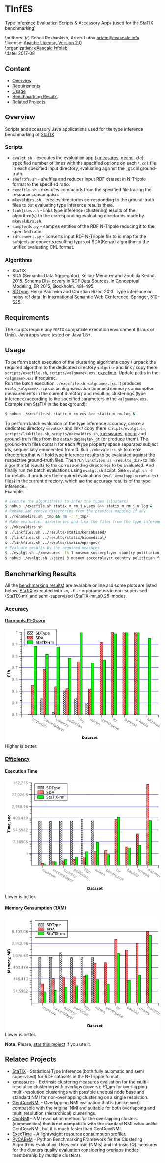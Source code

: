 # TInfES
Type Inference Evaluation Scripts &amp; Accessory Apps (used for the StaTIX benchmarking)

\authors: (c) Soheil Roshankish, Artem Lutov <artem@exascale.info>  
\license:  [Apache License, Version 2.0](https://www.apache.org/licenses/LICENSE-2.0)  
\organization: [eXascale Infolab](http://exascale.info/)  
\date: 2017-08

## Content
- [Overview](#overview)
- [Requirements](#requirements)
- [Usage](#usage)
- [Benchmarking Results](#benchmarking-results)
- [Related Projects](#related-projects)

## Overview

Scripts and accessory Java applications used for the type inference benchmarking of [StaTIX](https://github.com/eXascaleInfolab/StaTIX).

### Scripts

- `evalgt.sh`  - executes the evaluation app ([xmeasures](https://github.com/eXascaleInfolab/xmeasures), [gecmi]((https://github.com/eXascaleInfolab/GenConvNMI)), etc) specified number of times with the specified options on each `*.cnl` file in each specified input directory, evaluating against the <inpdir>_gt.cnl ground-truth.
- `shufrdfs.sh`  - shuffles and reduces input RDF dataset in N-Tripple format to the specified ratio.
- `execfile.sh`  - executes commands from the specified file tracing the resource consumption.
- `mkevaldirs.sh`  - creates directories corresponding to the ground-truth files to put evaluating type inference results there.
- `linkfiles.sh`  - links type inference (clustering) results of the algorithm(s) to the corresponding evaluating directories made by `mkevaldirs.sh`.
- `samplerds.py`  - samples entities of the RDF N-Tripple reducing it to the specified ratio.
- `rdfconvert.py`  - converts input RDF N-Tripple file to id map for the subjects or converts resulting types of SDA(Kenza) algorithm to the unified evaluating CNL format.

### Algorithms

- StaTIX
- SDA (Semantic Data Aggregator). Kellou-Menouer and Zoubida Kedad. 2015. Schema Dis-
covery in RDF Data Sources. In Conceptual Modeling, ER 2015, Stockholm. 481–495.
- [SDType](https://github.com/HeikoPaulheim/sd-type-validate). Heiko Paulheim and Christian Bizer. 2013. Type inference on noisy
rdf data. In International Semantic Web Conference. Springer, 510–525.

## Requirements

The scripts require any `POSIX` compatible execution environment (Linux or Unix). Java apps were tested on Java 1.8+.

## Usage

To perform batch execution of the clustering algorithms copy / unpack the required algorithm to the dedicated directory `<algdir>` and link / copy there `scripts/execfile.sh`, `scripts/<algname>.exs`, [exectime](https://bitbucket.org/lumais/exectime/). Update paths in the `<algname>.exs` if required.  
Run the batch execution: `./execfile.sh <algname>.exs`. It produces `evals_<algname>.rcp` containing execution time and memory consumption measurements in the current directory and resulting clusterings (type inference) according to the specified parameters in the `<algname>.exs`.  
Example (run StaTIX in the background):
```sh
$ nohup ./execfile.sh statix_m_rm.exs &>> statix_m_rm.log &
```

To perform batch evaluation of the type inference accuracy, create a dedicated directory `<evals>/` and link / copy there `scripts/evalgt.sh`, `scripts/linkfiles.sh`, `scripts/mkevaldirs.sh`, [xmeasures](https://github.com/eXascaleInfolab/xmeasures), [gecmi](https://github.com/eXascaleInfolab/GenConvNMI) and ground-truth files from the `data/<datasets>_gt` (or produce them). The ground-truth files contain for each #type property space separated subject ids, sequentially enumerated from 0. Run `./mkevaldirs.sh` to create directories that will hold type inference results to be evaluated against the respective ground-truth files. Then run `linkfiles.sh <results_dir>` to link algorithm(s) results to the corresponding directories to be evaluated. And finally run the batch evaluations using `evalgt.sh` script. See `evalgt.sh -h` for details. It produces the required evaluations (`eval_<evalapp-params>.txt` files) in the current directory, which are the accuracy results of the type inference.  
Example:
```sh
# Execute the algorithm(s) to infer the types (clusters)
$ nohup ./execfile.sh statix_m_rm_j_w.exs &>> statix_m_rm_j_w.log &
# Rename and remove directories from the previous mapping if any
$ ./renamedirs.sh _tmp && rm -r *_tmp/
# Make evaluation directories and link the files from the type inference results
$ ./mkevaldirs.sh
$ ./linkfiles.sh ../results/statix/kenzabased/
$ ./linkfiles.sh ../results/statix/biomedical/
$ ./linkfiles.sh ../results/statix/opengov/
# Evaluate results by the required measures
$ ./evalgt.sh ./xmeasures -fh 1 museum soccerplayer country politician film mixen gendr-stat lsr-stat gendr_gene_expression wikipathways-stat genage_human lsr libraries bauhist-fotosamm schools hist_munic_reg &> evals_fh.log
$ nohup ./evalgt.sh ./gecmi 3 museum soccerplayer country politician film mixen gendr-stat lsr-stat gendr_gene_expression wikipathways-stat genage_human lsr libraries bauhist-fotosamm schools hist_munic_reg &> evals_nmi-gecmi.log &
```

## Benchmarking Results

All the [benchmarking results](https://docs.google.com/spreadsheets/d/e/2PACX-1vShqU5Vs9GimVV5OXoZ50uFNwhGfySwNZGYFufKo-lyq5-FMDAZ77yYLcFbo_iOGa2kDe5a1bI6TCFj/pubhtml?gid=2147007814&single=true)) are available online and some plots are listed below. [StaTIX](https://github.com/eXascaleInfolab/StaTIX) executed with `-m`, `-f` `-r m` parameters in non-supervised (StaTIX-mr) and semi-supervised (StaTIX-mr_s0.25) modes.

### Accuracy
#### [Harmonic F1-Score](https://github.com/eXascaleInfolab/xmeasures)
![F1h](images/F1h_Algs.png)
Higher is better.

### [Efficiency](https://bitbucket.org/lumais/exectime/)
#### Execution Time
![Execution Time](images/ETime_Algs.png)
Lower is better.
#### Memory Consumption (RAM)
![RAM](images/RAM_Algs.png)
Lower is better.

**Note:** Please, [star this project](//github.com/eXascaleInfolab/TInfES) if you use it.

## Related Projects

- [StaTIX](https://github.com/eXascaleInfolab/StaTIX)  - Statistical Type Inference (both fully automatic and semi supervised) for RDF datasets in the N-Tripple format.
- [xmeasures](https://github.com/eXascaleInfolab/xmeasures)  - Extrinsic clustering measures evaluation for the multi-resolution clustering with overlaps (covers): F1_gm for overlapping multi-resolution clusterings with possible unequal node base and standard NMI for non-overlapping clustering on a single resolution.
- [GenConvNMI](https://github.com/eXascaleInfolab/GenConvNMI) - Overlapping NMI evaluation that is (unlike `onmi`) compatible with the original NMI and suitable for both overlapping and multi resolution (hierarchical) clusterings.
- [OvpNMI](https://github.com/eXascaleInfolab/OvpNMI) - NMI evaluation method for the overlapping clusters (communities) that is not compatible with the standard NMI value unlike GenConvNMI, but it is much faster than GenConvNMI.
- [ExecTime](https://bitbucket.org/lumais/exectime/)  - A lightweight resource consumption profiler.
- [PyCABeM](https://github.com/eXascaleInfolab/PyCABeM) - Python Benchmarking Framework for the Clustering Algorithms Evaluation. Uses extrinsic (NMIs) and intrinsic (Q) measures for the clusters quality evaluation considering overlaps (nodes membership by multiple clusters).
